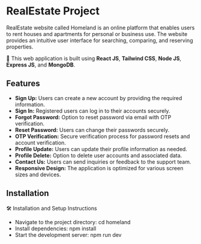 # RealEstate Project

RealEstate website called Homeland is an online platform that enables users to rent houses and apartments for personal or business use. The website provides an intuitive user interface for searching, comparing, and reserving properties.

🚀 This web application is built using **React JS**, **Tailwind CSS**, **Node JS**, **Express JS**, and **MongoDB**.
## Features

- **Sign Up:** Users can create a new account by providing the required information.
- **Sign In:** Registered users can log in to their accounts securely.
- **Forgot Password:** Option to reset password via email with OTP verification.
- **Reset Password:** Users can change their passwords securely.
- **OTP Verification:** Secure verification process for password resets and account verification.
- **Profile Update:** Users can update their profile information as needed.
- **Profile Delete:** Option to delete user accounts and associated data.
- **Contact Us:** Users can send inquiries or feedback to the support team.
- **Responsive Design:** The application is optimized for various screen sizes and devices.


## Installation

🛠 Installation and Setup Instructions

- Navigate to the project directory: cd homeland
- Install dependencies: npm install
- Start the development server: npm run dev
